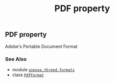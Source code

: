 ﻿---
title: PDF property
second_title: Aspose.3D for Python via .NET API References
description: 
type: docs
weight: 400
url: /python-net/aspose.threed.formats/pdfformat/pdf/
is_root: false
---

## PDF property


Adobe's Portable Document Format

### See Also
* module [`aspose.threed.formats`](../../)
* class [`PdfFormat`](/3d/python-net/aspose.threed.formats/pdfformat)
